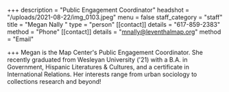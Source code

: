+++
description = "Public Engagement Coordinator"
headshot = "/uploads/2021-08-22/img_0103.jpeg"
menu = false
staff_category = "staff"
title = "Megan Nally "
type = "person"
[[contact]]
details = "617-859-2383"
method = "Phone"
[[contact]]
details = "mnally@leventhalmap.org"
method = "Email"

+++
Megan is the Map Center's Public Engagement Coordinator. She recently graduated from Wesleyan University ('21) with a B.A. in Government, Hispanic Literatures & Cultures, and a certificate in International Relations. Her interests range from urban sociology to collections research and beyond!